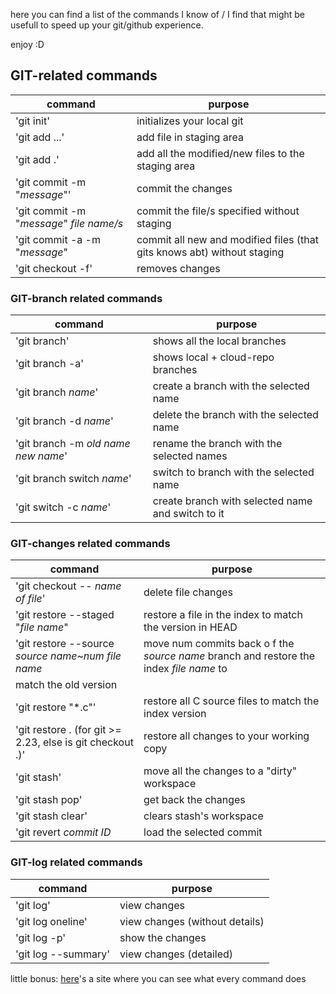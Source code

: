 here you can find a list of the commands I know of / I find that might be usefull to speed up your git/github experience.

enjoy :D

## GIT-related commands

| command | purpose |
| ------ | ----- |
| 'git init' | initializes your local git |
| 'git add ...' | add file in staging area |
| 'git add .' | add all the modified/new files to the staging area |
| 'git commit -m "*message*"' | commit the changes |
| 'git commit -m "*message*" *file name/s* | commit the file/s specified without staging |
| 'git commit -a -m "*message*" | commit all new and modified files (that gits knows abt) without staging |
| 'git checkout -f' | removes changes |

### GIT-branch related commands

| command | purpose |
| ------ | ----- |
| 'git branch' | shows all the local branches |
| 'git branch -a' | shows local + cloud-repo branches|
| 'git branch *name*' | create a branch with the selected name |
| 'git branch -d *name*' | delete the branch with the selected name |
| 'git branch -m *old name* *new name*' | rename the branch with the selected names |
| 'git branch switch *name*' | switch to branch with the selected name |
| 'git switch -c *name*' | create branch with selected name and switch to it |

### GIT-changes related commands

| command | purpose |
| ------ | ----- |
| 'git checkout -- *name of file*' | delete file changes |
| 'git restore --staged "*file name*" | restore a file in the index to match the version in HEAD |
| 'git restore --source *source name*~*num* *file name* | move num commits back o f the *source name* branch and restore the index *file name* to
match the old version|
| 'git restore "*.c"' | restore all C source files to match the index version |
| 'git restore . (for git >= 2.23, else is git checkout .)' | restore all changes to your working copy |
| 'git stash' | move all the changes to a "dirty" workspace |
| 'git stash pop' | get back the changes |
| 'git stash clear' | clears stash's workspace |
| 'git revert *commit ID* | load the selected commit |

### GIT-log related commands

| command | purpose |
| ------ | ----- |
| 'git log' | view changes |
| 'git log oneline' | view changes (without details) |
| 'git log -p' | show the changes |
| 'git log --summary' | view changes (detailed) |




little bonus: [here](https://explainshell.com/explain?cmd=git+branch+-M+main)'s a site where you can see what every command does
